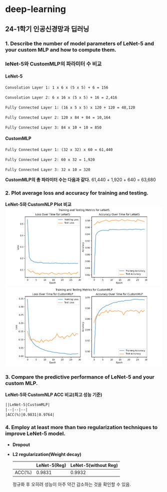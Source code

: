 # deep-learning
## 24-1학기 인공신경망과 딥러닝


### **1. Describe the number of model parameters of LeNet-5 and your custom MLP and how to compute them.**

### leNet-5와 CustomMLP의 파라미터 수 비교
#### LeNet-5

    Convolution Layer 1: 1 x 6 x (5 x 5) + 6 = 156

    Convolution Layer 2: 6 x 16 x (5 x 5) + 16 = 2,416

    Fully Connected Layer 1: (16 x 5 x 5) x 120 + 120 = 48,120

    Fully Connected Layer 2: 120 x 84 + 84 = 10,164

    Fully Connected Layer 3: 84 x 10 + 10 = 850


#### CustomMLP

    Fully Connected Layer 1: (32 x 32) x 60 = 61,440

    Fully Connected Layer 2: 60 x 32 = 1,920

    Fully Connected Layer 3: 32 x 10 = 320

**CustomMLP의 총 파라미터 수는 다음과 같다.**
    61,440 + 1,920 + 640 = 63,680

### **2. Plot average loss and accuracy for training and testing.**
**LeNet-5와 CustomNLP Plot 비교**
![img1](mnist-classification/imgs/지영1.png)
![img1](mnist-classification/imgs/지영2.png)

### **3. Compare the predictive performance of LeNet-5 and your custom MLP.**
**LeNet-5와 CustomNLP ACC 비교(최고 성능 기준)**

    ||LeNet-5|CustomMLP|
    |--|--|--|
    |ACC(%)|0.9831|0.9764|


### **4. Employ at least more than two regularization techniques to improve LeNet-5 model.**

- **Dropout**

- **L2 regularization(Weight decay)**

    ||LeNet-5(Reg)|LeNet-5(without Reg)|
    |--|--|--|
    |ACC(%)|0.9831|0.9932|

    정규화 후 오히려 성능이 아주 약간 감소하는 것을 확인할 수 있음. 
